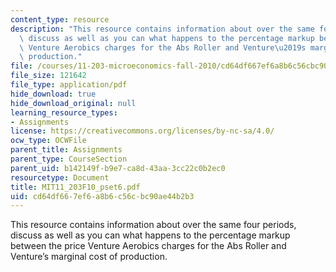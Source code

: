```yaml
---
content_type: resource
description: "This resource contains information about over the same four periods,\
  \ discuss as well as you can what happens to the percentage markup between the price\
  \ Venture Aerobics charges for the Abs Roller and Venture\u2019s marginal cost of\
  \ production."
file: /courses/11-203-microeconomics-fall-2010/cd64df667ef6a8b6c56cbc90ae44b2b3_MIT11_203F10_pset6.pdf
file_size: 121642
file_type: application/pdf
hide_download: true
hide_download_original: null
learning_resource_types:
- Assignments
license: https://creativecommons.org/licenses/by-nc-sa/4.0/
ocw_type: OCWFile
parent_title: Assignments
parent_type: CourseSection
parent_uid: b142149f-b9e7-ca8d-43aa-3cc22c0b2ec0
resourcetype: Document
title: MIT11_203F10_pset6.pdf
uid: cd64df66-7ef6-a8b6-c56c-bc90ae44b2b3
---
```

This resource contains information about over the same four periods, discuss as well as you can what happens to the percentage markup between the price Venture Aerobics charges for the Abs Roller and Venture’s marginal cost of production.